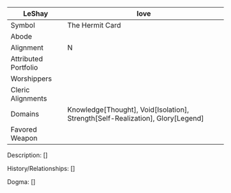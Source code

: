| LeShay | Iove |
| --- | --- |
| Symbol | The Hermit Card | 
| Abode |
| Alignment | N | 
| Attributed Portfolio |
| Worshippers | 
| Cleric Alignments |
| Domains | Knowledge[Thought], Void[Isolation], Strength[Self-Realization], Glory[Legend]
| Favored Weapon |

Description: 
    []

History/Relationships:
    []
    
Dogma: 
    []
